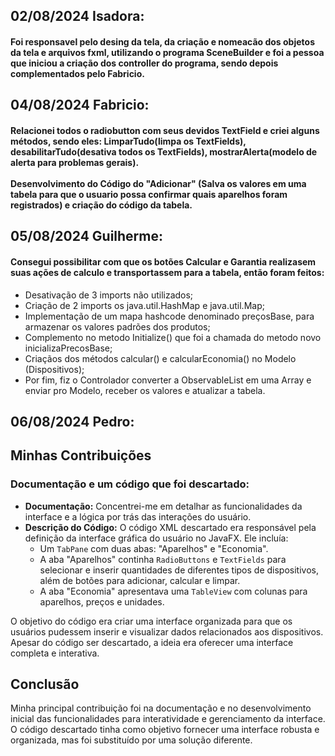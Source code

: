 ## 02/08/2024 Isadora: 
#### Foi responsavel pelo desing da tela, da criação e nomeacão dos objetos da tela e arquivos fxml, utilizando o programa SceneBuilder e foi a pessoa que iniciou a criação dos controller do programa, sendo depois complementados pelo Fabricio. 
## 04/08/2024 Fabricio:
#### Relacionei todos o radiobutton com seus devidos TextField e criei alguns métodos, sendo eles: LimparTudo(limpa os TextFields), desabilitarTudo(desativa todos os TextFields), mostrarAlerta(modelo de alerta para problemas gerais).<br><br> Desenvolvimento do Código do "Adicionar" (Salva os valores em uma tabela para que o usuario possa confirmar quais aparelhos foram registrados) e criação do código da tabela.
## 05/08/2024 Guilherme:
#### Consegui possibilitar com que os botões Calcular e Garantia realizasem suas ações de calculo e transportassem para a tabela, então foram feitos:  
- Desativação de 3 imports não utilizados;
- Criação de 2 imports os java.util.HashMap e java.util.Map;
- Implementação de um mapa hashcode denominado preçosBase, para armazenar os valores padrões dos produtos;
- Complemento no metodo Initialize() que foi a chamada do metodo novo inicializaPrecosBase;
- Criaçãos dos métodos calcular() e calcularEconomia() no Modelo (Dispositivos);
- Por fim, fiz o Controlador converter a ObservableList em uma Array e enviar pro Modelo, receber os valores e atualizar a tabela.
## 06/08/2024 Pedro:
## Minhas Contribuições
### Documentação e um código que foi descartado:
- **Documentação:** Concentrei-me em detalhar as funcionalidades da interface e a lógica por trás das interações do usuário.
- **Descrição do Código:** O código XML descartado era responsável pela definição da interface gráfica do usuário no JavaFX. Ele incluía:
  - Um `TabPane` com duas abas: "Aparelhos" e "Economia".
  - A aba "Aparelhos" continha `RadioButtons` e `TextFields` para selecionar e inserir quantidades de diferentes tipos de dispositivos, além de botões para adicionar, calcular e limpar.
  - A aba "Economia" apresentava uma `TableView` com colunas para aparelhos, preços e unidades.

O objetivo do código era criar uma interface organizada para que os usuários pudessem inserir e visualizar dados relacionados aos dispositivos. Apesar do código ser descartado, a ideia era oferecer uma interface completa e interativa.

## Conclusão

Minha principal contribuição foi na documentação e no desenvolvimento inicial das funcionalidades para interatividade e gerenciamento da interface. O código descartado tinha como objetivo fornecer uma interface robusta e organizada, mas foi substituído por uma solução diferente.

